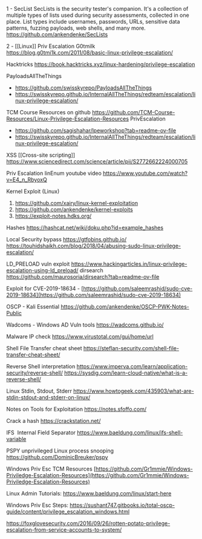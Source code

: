 1 - SecList
SecLists is the security tester's companion. It's a collection of multiple types of lists used during security assessments, collected in one place. List types include usernames, passwords, URLs, sensitive data patterns, fuzzing payloads, web shells, and many more.
https://github.com/ankendenke/SecLists

2 - [[Linux]] Priv Escalation
G0tmilk
https://blog.g0tmi1k.com/2011/08/basic-linux-privilege-escalation/

Hacktricks
https://book.hacktricks.xyz/linux-hardening/privilege-escalation

PayloadsAllTheThings
- https://github.com/swisskyrepo/PayloadsAllTheThings
- https://swisskyrepo.github.io/InternalAllTheThings/redteam/escalation/linux-privilege-escalation/

TCM Course Resources on github 
https://github.com/TCM-Course-Resources/Linux-Privilege-Escalation-Resources
PrivEscalation
- https://github.com/sagishahar/lpeworkshop?tab=readme-ov-file
- https://swisskyrepo.github.io/InternalAllTheThings/redteam/escalation/linux-privilege-escalation/

XSS [[Cross-site scripting]] 
https://www.sciencedirect.com/science/article/pii/S2772662224000705

Priv Escalation linEnum youtube video
https://www.youtube.com/watch?v=E4_n_RbyoxQ

Kernel Exploit (Linux)
1. https://github.com/xairy/linux-kernel-exploitation
2. https://github.com/ankendenke/kernel-exploits
3. https://exploit-notes.hdks.org/

Hashes
https://hashcat.net/wiki/doku.php?id=example_hashes

Local Security bypass
https://gtfobins.github.io/
https://touhidshaikh.com/blog/2018/04/abusing-sudo-linux-privilege-escalation/

LD_PRELOAD vuln exploit
https://www.hackingarticles.in/linux-privilege-escalation-using-ld_preload/
dirsearch
https://github.com/maurosoria/dirsearch?tab=readme-ov-file

Exploit for CVE-2019-18634 -
[https://github.com/saleemrashid/sudo-cve-2019-18634](https://github.com/saleemrashid/sudo-cve-2019-18634)

OSCP - Kali Essential
https://github.com/ankendenke/OSCP-PWK-Notes-Public

Wadcoms - Windows AD Vuln tools
https://wadcoms.github.io/

Malware IP check
https://www.virustotal.com/gui/home/url

Shell File Transfer cheat sheet
https://steflan-security.com/shell-file-transfer-cheat-sheet/

Reverse Shell interpretation
https://www.imperva.com/learn/application-security/reverse-shell/
https://sysdig.com/learn-cloud-native/what-is-a-reverse-shell/

Linux Stdin, Stdout, Stderr
https://www.howtogeek.com/435903/what-are-stdin-stdout-and-stderr-on-linux/

Notes on Tools for Exploitation
https://notes.sfoffo.com/

Crack a hash
https://crackstation.net/

IFS  Internal Field Separator
https://www.baeldung.com/linux/ifs-shell-variable

PSPY  unprivileged Linux process snooping
https://github.com/DominicBreuker/pspy

Windows Priv Esc TCM Resources
[https://github.com/Gr1mmie/Windows-Priviledge-Escalation-Resources](https://github.com/Gr1mmie/Windows-Priviledge-Escalation-Resources)

Linux Admin Tutorials:
https://www.baeldung.com/linux/start-here

Windows Priv Esc Steps:
https://sushant747.gitbooks.io/total-oscp-guide/content/privilege_escalation_windows.html

https://foxglovesecurity.com/2016/09/26/rotten-potato-privilege-escalation-from-service-accounts-to-system/
